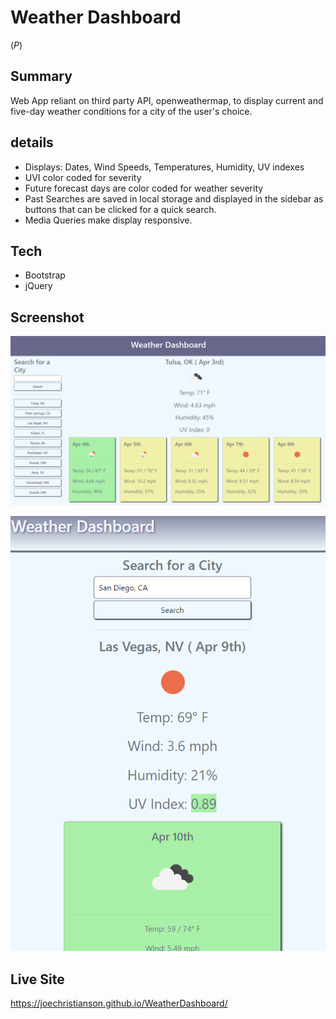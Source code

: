 # Weather Dashboard
(*P*)

## Summary

Web App reliant on third party API, openweathermap, to display current and five-day weather conditions for a city of the user's choice.

## details

- Displays: Dates, Wind Speeds, Temperatures, Humidity, UV indexes
- UVI color coded for severity
- Future forecast days are color coded for weather severity
- Past Searches are saved in local storage and displayed in the sidebar as buttons that can be clicked for a quick search.
- Media Queries make display responsive.

## Tech

- Bootstrap
- jQuery

## Screenshot

![The weather app includes a search option, a list of cities, and a five-day forecast and current weather conditions for Tulsa, OK along with other cities in the side search.](screenshot.png)

![Mobile layout.](ss2.png)

## Live Site

https://joechristianson.github.io/WeatherDashboard/